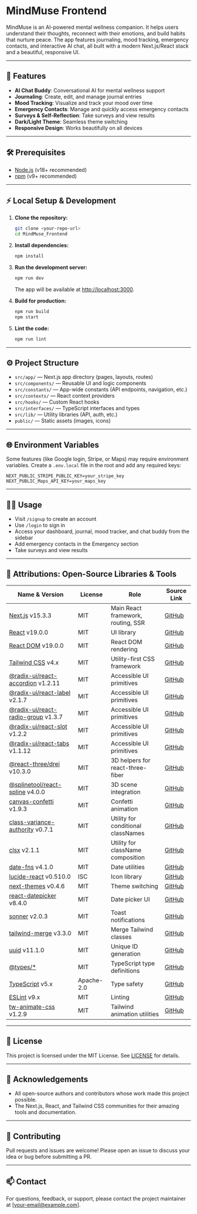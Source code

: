 # MindMuse Frontend

MindMuse is an AI-powered mental wellness companion. It helps users understand their thoughts, reconnect with their emotions, and build habits that nurture peace. The app features journaling, mood tracking, emergency contacts, and interactive AI chat, all built with a modern Next.js/React stack and a beautiful, responsive UI.

---

## 🚀 Features
- **AI Chat Buddy**: Conversational AI for mental wellness support
- **Journaling**: Create, edit, and manage journal entries
- **Mood Tracking**: Visualize and track your mood over time
- **Emergency Contacts**: Manage and quickly access emergency contacts
- **Surveys & Self-Reflection**: Take surveys and view results
- **Dark/Light Theme**: Seamless theme switching
- **Responsive Design**: Works beautifully on all devices

---

## 🛠️ Prerequisites
- [Node.js](https://nodejs.org/) (v18+ recommended)
- [npm](https://www.npmjs.com/) (v9+ recommended)

---

## ⚡️ Local Setup & Development

1. **Clone the repository:**
   ```bash
   git clone <your-repo-url>
   cd MindMuse_Frontend
   ```

2. **Install dependencies:**
   ```bash
   npm install
   ```

3. **Run the development server:**
   ```bash
   npm run dev
   ```
   The app will be available at [http://localhost:3000](http://localhost:3000).

4. **Build for production:**
   ```bash
   npm run build
   npm start
   ```

5. **Lint the code:**
   ```bash
   npm run lint
   ```

---

## ⚙️ Project Structure
- `src/app/` — Next.js app directory (pages, layouts, routes)
- `src/components/` — Reusable UI and logic components
- `src/constants/` — App-wide constants (API endpoints, navigation, etc.)
- `src/contexts/` — React context providers
- `src/hooks/` — Custom React hooks
- `src/interfaces/` — TypeScript interfaces and types
- `src/lib/` — Utility libraries (API, auth, etc.)
- `public/` — Static assets (images, icons)

---

## 🌐 Environment Variables
Some features (like Google login, Stripe, or Maps) may require environment variables. Create a `.env.local` file in the root and add any required keys:

```
NEXT_PUBLIC_STRIPE_PUBLIC_KEY=your_stripe_key
NEXT_PUBLIC_Maps_API_KEY=your_maps_key
```

---

## 🧑‍💻 Usage
- Visit `/signup` to create an account
- Use `/login` to sign in
- Access your dashboard, journal, mood tracker, and chat buddy from the sidebar
- Add emergency contacts in the Emergency section
- Take surveys and view results

---

## 📝 Attributions: Open-Source Libraries & Tools

| Name & Version | License | Role | Source Link |
|---|---|---|---|
| [Next.js](https://nextjs.org/) v15.3.3 | MIT | Main React framework, routing, SSR | [GitHub](https://github.com/vercel/next.js) |
| [React](https://react.dev/) v19.0.0 | MIT | UI library | [GitHub](https://github.com/facebook/react) |
| [React DOM](https://react.dev/) v19.0.0 | MIT | React DOM rendering | [GitHub](https://github.com/facebook/react) |
| [Tailwind CSS](https://tailwindcss.com/) v4.x | MIT | Utility-first CSS framework | [GitHub](https://github.com/tailwindlabs/tailwindcss) |
| [@radix-ui/react-accordion](https://www.radix-ui.com/primitives/docs/components/accordion) v1.2.11 | MIT | Accessible UI primitives | [GitHub](https://github.com/radix-ui/primitives) |
| [@radix-ui/react-label](https://www.radix-ui.com/primitives/docs/components/label) v2.1.7 | MIT | Accessible UI primitives | [GitHub](https://github.com/radix-ui/primitives) |
| [@radix-ui/react-radio-group](https://www.radix-ui.com/primitives/docs/components/radio-group) v1.3.7 | MIT | Accessible UI primitives | [GitHub](https://github.com/radix-ui/primitives) |
| [@radix-ui/react-slot](https://www.radix-ui.com/primitives/docs/components/slot) v1.2.2 | MIT | Accessible UI primitives | [GitHub](https://github.com/radix-ui/primitives) |
| [@radix-ui/react-tabs](https://www.radix-ui.com/primitives/docs/components/tabs) v1.1.12 | MIT | Accessible UI primitives | [GitHub](https://github.com/radix-ui/primitives) |
| [@react-three/drei](https://github.com/pmndrs/drei) v10.3.0 | MIT | 3D helpers for react-three-fiber | [GitHub](https://github.com/pmndrs/drei) |
| [@splinetool/react-spline](https://github.com/splinetool/react-spline) v4.0.0 | MIT | 3D scene integration | [GitHub](https://github.com/splinetool/react-spline) |
| [canvas-confetti](https://github.com/catdad/canvas-confetti) v1.9.3 | MIT | Confetti animation | [GitHub](https://github.com/catdad/canvas-confetti) |
| [class-variance-authority](https://github.com/cornetto/class-variance-authority) v0.7.1 | MIT | Utility for conditional classNames | [GitHub](https://github.com/cornetto/class-variance-authority) |
| [clsx](https://github.com/lukeed/clsx) v2.1.1 | MIT | Utility for className composition | [GitHub](https://github.com/lukeed/clsx) |
| [date-fns](https://date-fns.org/) v4.1.0 | MIT | Date utilities | [GitHub](https://github.com/date-fns/date-fns) |
| [lucide-react](https://lucide.dev/) v0.510.0 | ISC | Icon library | [GitHub](https://github.com/lucide-icons/lucide) |
| [next-themes](https://github.com/pacocoursey/next-themes) v0.4.6 | MIT | Theme switching | [GitHub](https://github.com/pacocoursey/next-themes) |
| [react-datepicker](https://reactdatepicker.com/) v8.4.0 | MIT | Date picker UI | [GitHub](https://github.com/Hacker0x01/react-datepicker) |
| [sonner](https://sonner.emilkowal.ski/) v2.0.3 | MIT | Toast notifications | [GitHub](https://github.com/emilkowal/sonner) |
| [tailwind-merge](https://github.com/dcastil/tailwind-merge) v3.3.0 | MIT | Merge Tailwind classes | [GitHub](https://github.com/dcastil/tailwind-merge) |
| [uuid](https://github.com/uuidjs/uuid) v11.1.0 | MIT | Unique ID generation | [GitHub](https://github.com/uuidjs/uuid) |
| [@types/*](https://github.com/DefinitelyTyped/DefinitelyTyped) | MIT | TypeScript type definitions | [GitHub](https://github.com/DefinitelyTyped/DefinitelyTyped) |
| [TypeScript](https://www.typescriptlang.org/) v5.x | Apache-2.0 | Type safety | [GitHub](https://github.com/microsoft/TypeScript) |
| [ESLint](https://eslint.org/) v9.x | MIT | Linting | [GitHub](https://github.com/eslint/eslint) |
| [tw-animate-css](https://github.com/stevenjoezhang/tw-animate-css) v1.2.9 | MIT | Tailwind animation utilities | [GitHub](https://github.com/stevenjoezhang/tw-animate-css) |

---

## 📄 License
This project is licensed under the MIT License. See [LICENSE](LICENSE) for details.

---

## 🙏 Acknowledgements
- All open-source authors and contributors whose work made this project possible.
- The Next.js, React, and Tailwind CSS communities for their amazing tools and documentation.

---

## 💬 Contributing
Pull requests and issues are welcome! Please open an issue to discuss your idea or bug before submitting a PR.

---

## 📫 Contact
For questions, feedback, or support, please contact the project maintainer at [your-email@example.com].
